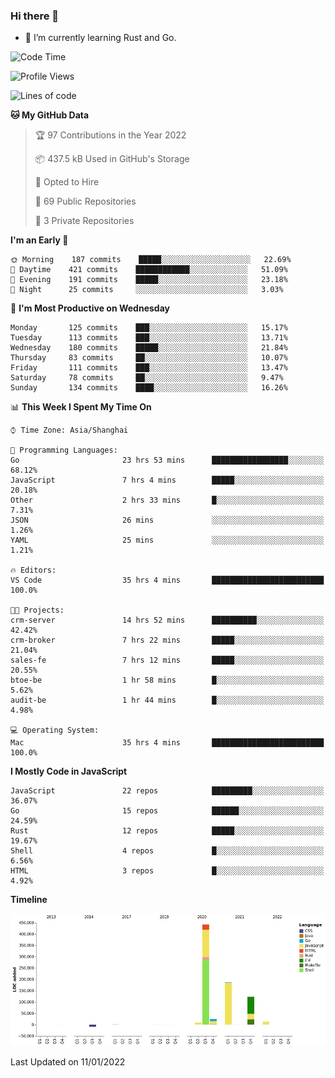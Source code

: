 ### Hi there 👋

- 🌱 I’m currently learning Rust and Go.

<!--START_SECTION:waka-->
![Code Time](http://img.shields.io/badge/Code%20Time-124%20hrs%208%20mins-blue)

![Profile Views](http://img.shields.io/badge/Profile%20Views-2-blue)

![Lines of code](https://img.shields.io/badge/From%20Hello%20World%20I%27ve%20Written-796%20Thousand%20lines%20of%20code-blue)

**🐱 My GitHub Data** 

> 🏆 97 Contributions in the Year 2022
 > 
> 📦 437.5 kB Used in GitHub's Storage 
 > 
> 💼 Opted to Hire
 > 
> 📜 69 Public Repositories 
 > 
> 🔑 3 Private Repositories  
 > 
**I'm an Early 🐤** 

```text
🌞 Morning    187 commits    █████░░░░░░░░░░░░░░░░░░░░   22.69% 
🌆 Daytime    421 commits    ████████████░░░░░░░░░░░░░   51.09% 
🌃 Evening    191 commits    █████░░░░░░░░░░░░░░░░░░░░   23.18% 
🌙 Night      25 commits     ░░░░░░░░░░░░░░░░░░░░░░░░░   3.03%

```
📅 **I'm Most Productive on Wednesday** 

```text
Monday       125 commits    ███░░░░░░░░░░░░░░░░░░░░░░   15.17% 
Tuesday      113 commits    ███░░░░░░░░░░░░░░░░░░░░░░   13.71% 
Wednesday    180 commits    █████░░░░░░░░░░░░░░░░░░░░   21.84% 
Thursday     83 commits     ██░░░░░░░░░░░░░░░░░░░░░░░   10.07% 
Friday       111 commits    ███░░░░░░░░░░░░░░░░░░░░░░   13.47% 
Saturday     78 commits     ██░░░░░░░░░░░░░░░░░░░░░░░   9.47% 
Sunday       134 commits    ████░░░░░░░░░░░░░░░░░░░░░   16.26%

```


📊 **This Week I Spent My Time On** 

```text
⌚︎ Time Zone: Asia/Shanghai

💬 Programming Languages: 
Go                       23 hrs 53 mins      █████████████████░░░░░░░░   68.12% 
JavaScript               7 hrs 4 mins        █████░░░░░░░░░░░░░░░░░░░░   20.18% 
Other                    2 hrs 33 mins       █░░░░░░░░░░░░░░░░░░░░░░░░   7.31% 
JSON                     26 mins             ░░░░░░░░░░░░░░░░░░░░░░░░░   1.26% 
YAML                     25 mins             ░░░░░░░░░░░░░░░░░░░░░░░░░   1.21%

🔥 Editors: 
VS Code                  35 hrs 4 mins       █████████████████████████   100.0%

🐱‍💻 Projects: 
crm-server               14 hrs 52 mins      ██████████░░░░░░░░░░░░░░░   42.42% 
crm-broker               7 hrs 22 mins       █████░░░░░░░░░░░░░░░░░░░░   21.04% 
sales-fe                 7 hrs 12 mins       █████░░░░░░░░░░░░░░░░░░░░   20.55% 
btoe-be                  1 hr 58 mins        █░░░░░░░░░░░░░░░░░░░░░░░░   5.62% 
audit-be                 1 hr 44 mins        █░░░░░░░░░░░░░░░░░░░░░░░░   4.98%

💻 Operating System: 
Mac                      35 hrs 4 mins       █████████████████████████   100.0%

```

**I Mostly Code in JavaScript** 

```text
JavaScript               22 repos            █████████░░░░░░░░░░░░░░░░   36.07% 
Go                       15 repos            ██████░░░░░░░░░░░░░░░░░░░   24.59% 
Rust                     12 repos            █████░░░░░░░░░░░░░░░░░░░░   19.67% 
Shell                    4 repos             █░░░░░░░░░░░░░░░░░░░░░░░░   6.56% 
HTML                     3 repos             █░░░░░░░░░░░░░░░░░░░░░░░░   4.92%

```


**Timeline**

![Chart not found](https://raw.githubusercontent.com/elton/elton/main/charts/bar_graph.png) 


 Last Updated on 11/01/2022
<!--END_SECTION:waka-->

<!--
**elton/elton** is a ✨ _special_ ✨ repository because its `README.md` (this file) appears on your GitHub profile.

Here are some ideas to get you started:

- 🔭 I’m currently working on ...
- 🌱 I’m currently learning ...
- 👯 I’m looking to collaborate on ...
- 🤔 I’m looking for help with ...
- 💬 Ask me about ...
- 📫 How to reach me: ...
- 😄 Pronouns: ...
- ⚡ Fun fact: ...
-->
